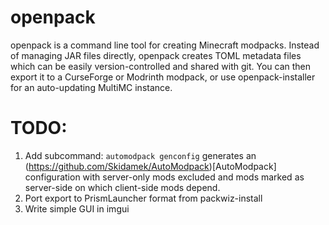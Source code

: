 # openpack
openpack is a command line tool for creating Minecraft modpacks. Instead of managing JAR files directly, openpack creates TOML metadata files which can be easily version-controlled and shared with git. You can then export it to a CurseForge or Modrinth modpack, or use openpack-installer for an auto-updating MultiMC instance.

# TODO:
1. Add subcommand: `automodpack genconfig` generates an (https://github.com/Skidamek/AutoModpack)[AutoModpack] configuration with server-only mods excluded and mods marked as server-side on which client-side mods depend.
2. Port export to PrismLauncher format from packwiz-install
3. Write simple GUI in imgui
